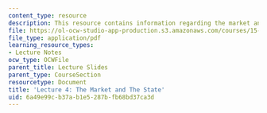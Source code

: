 ```yaml
---
content_type: resource
description: This resource contains information regarding the market and the state.
file: https://ol-ocw-studio-app-production.s3.amazonaws.com/courses/15-031j-energy-decisions-markets-and-policies-spring-2012/6a49e99cb37ab1e5287bfb68bd37ca3d_MIT15_031JS12_lec4.pdf
file_type: application/pdf
learning_resource_types:
- Lecture Notes
ocw_type: OCWFile
parent_title: Lecture Slides
parent_type: CourseSection
resourcetype: Document
title: 'Lecture 4: The Market and The State'
uid: 6a49e99c-b37a-b1e5-287b-fb68bd37ca3d
---
```

